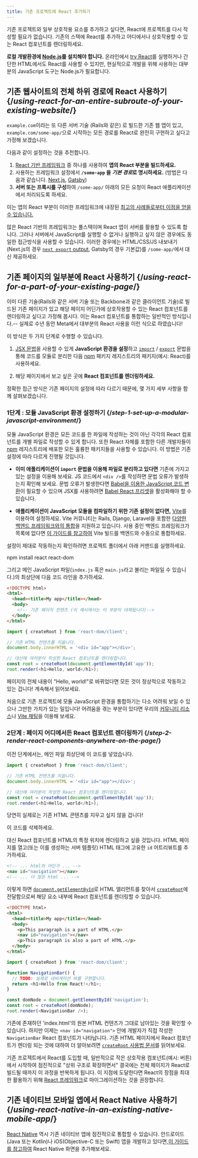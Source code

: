```yaml
---
title: 기존 프로젝트에 React 추가하기
---
```


<Intro>

기존 프로젝트와 일부 상호작용 요소를 추가하고 싶다면, React에 프로젝트를 다시 작성할 필요가 없습니다. 기존의 스택에 React를 추가하고 어디에서나 상호작용할 수 있는 React 컴포넌트를 렌더링하세요.

</Intro>

<Note>

**로컬 개발환경에 [Node.js](https://nodejs.org/en/)를 설치해야 합니다.** 온라인에서 [try React](/learn/installation#try-react)를 실행하거나 간단한 HTML에서도 React를 사용할 수 있지만, 현실적으로 개발을 위해 사용하는 대부분의 JavaScript 도구는 Node.js가 필요합니다.

</Note>

## 기존 웹사이트의 전체 하위 경로에 React 사용하기 {/*using-react-for-an-entire-subroute-of-your-existing-website*/}

`example.com`이라는 또 다른 서버 기술 (Rails와 같은) 로 빌드한 기존 웹 앱이 있고, `example.com/some-app/`으로 시작하는 모든 경로를 React로 완전히 구현하고 싶다고 가정해 보겠습니다.

다음과 같이 설정하는 것을 추천합니다.

1. [React 기반 프레임워크](/learn/start-a-new-react-project) 중 하나를 사용하여 **앱의 React 부분을 빌드하세요.**
2. 사용하는 프레임워크 설정에서 **`/some-app` 을 *기본 경로*로 명시하세요.** (방법은 다음과 같습니다. [Next.js](https://nextjs.org/docs/api-reference/next.config.js/basepath), [Gatsby](https://www.gatsbyjs.com/docs/how-to/previews-deploys-hosting/path-prefix/))
3. **서버 또는 프록시를 구성**하여 `/some-app/` 아래의 모든 요청이 React 애플리케이션에서 처리되도록 하세요.

이는 앱의 React 부분이 이러한 프레임워크에 내장된 [최고의 사례들로부터 이점을 얻을 수 있습니다.](/learn/start-a-new-react-project#can-i-use-react-without-a-framework)

많은 React 기반의 프레임워크는 풀스택이며 React 앱이 서버를 활용할 수 있도록 합니다. 그러나 서버에서 JavaScript를 실행할 수 없거나 실행하고 싶지 않은 경우에도 동일한 접근방식을 사용할 수 있습니다. 이러한 경우에는 HTML/CSS/JS 내보내기(Next.js의 경우 [`next export` output](https://nextjs.org/docs/advanced-features/static-html-export), Gatsby의 경우 기본값)를 `/some-app/`에서 대신 제공하세요.

## 기존 페이지의 일부분에 React 사용하기 {/*using-react-for-a-part-of-your-existing-page*/}

이미 다른 기술(Rails와 같은 서버 기술 또는 Backbone과 같은 클라이언트 기술)로 빌드된 기존 페이지가 있고 해당 페이지 어딘가에 상호작용할 수 있는 React 컴포넌트를 렌더링하고 싶다고 가정해 봅시다. 이는 React 컴포넌트를 통합하는 일반적인 방식입니다.-- 실제로 수년 동안 Meta에서 대부분의 React 사용을 이런 식으로 하였습니다!

이 방식은 두 가지 단계로 수행할 수 있습니다.

1. [JSX 문법](/learn/writing-markup-with-jsx)을 사용할 수 있게 **JavaScript 환경을 설정**하고 [`import`](https://developer.mozilla.org/ko/docs/Web/JavaScript/Reference/Statements/import) / [`export`](https://developer.mozilla.org/ko/docs/Web/JavaScript/Reference/Statements/export) 문법을 통해 코드를 모듈로 분리한 다음 [npm](https://www.npmjs.com/) 패키지 레지스트리의 패키지(예시: React)를 사용하세요.

2. 해당 페이지에서 보고 싶은 곳에 **React 컴포넌트를 렌더링하세요.**

정확한 접근 방식은 기존 페이지의 설정에 따라 다르기 때문에, 몇 가지 세부 사항을 함께 살펴보겠습니다.

### 1단계 : 모듈 JavaScript 환경 설정하기 {/*step-1-set-up-a-modular-javascript-environment*/}

모듈 JavaScript 환경은 모든 코드를 한 파일에 작성하는 것이 아닌 각각의 React 컴포넌트를 개별 파일로 작성할 수 있게 합니다. 또한 React 자체를 포함한 다른 개발자들이 [npm](https://www.npmjs.com/) 레지스트리에 배포한 모든 훌륭한 패키지들을 사용할 수 있습니다. 이 방법은 기존 설정에 따라 다르게 진행될 것입니다.

* **이미 애플리케이션이 `import` 문법을 이용해 파일로 분리하고 있다면** 기존에 가지고 있는 설정을 이용해 보세요. JS 코드에서 `<div />`를 작성하면 문법 오류가 발생하는지 확인해 보세요. 문법 오류가 발생한다면  [Babel을 이용한 JavaScript 코드 변환](https://babeljs.io/setup)이 필요할 수 있으며 JSX를 사용하려면 [Babel React 프리셋](https://babeljs.io/docs/babel-preset-react)을 활성화해야 할 수 있습니다.

* **애플리케이션이 JavaScript 모듈을 컴파일하기 위한 기존 설정이 없다면,** [Vite](https://vitejs.dev/)를 이용하여 설정하세요. Vite 커뮤니티는 Rails, Django, Laravel을 포함한 [다양한 백엔드 프레임워크와의 통합](https://github.com/vitejs/awesome-vite#integrations-with-backends)을 지원하고 있습니다. 사용 중인 백엔드 프레임워크가 목록에 없다면 [이 가이드를 참고하여](https://vitejs.dev/guide/backend-integration.html) Vite 빌드를 백엔드와 수동으로 통합하세요. 

설정이 제대로 작동하는지 확인하려면 프로젝트 폴더에서 아래 커맨드를 실행하세요.

<TerminalBlock>
npm install react react-dom
</TerminalBlock>

그리고 메인 JavaScript 파일(`index.js` 혹은 `main.js`라고 불리는 파일일 수 있습니다.)의 최상단에 다음 코드 라인을 추가하세요.

<Sandpack>

```html index.html hidden
<!DOCTYPE html>
<html>
  <head><title>My app</title></head>
  <body>
    <!-- 기존 페이지 컨텐츠 (이 예시에서는 이 부분이 대체됩니다)-->
  </body>
</html>
```

```js src/index.js active
import { createRoot } from 'react-dom/client';

// 기존 HTML 컨텐츠를 지웁니다.
document.body.innerHTML = '<div id="app"></div>';

// 대신에 여러분이 작성한 React 컴포넌트를 렌더링합니다.
const root = createRoot(document.getElementById('app'));
root.render(<h1>Hello, world</h1>);
```

</Sandpack>

페이지의 전체 내용이 "Hello, world!"로 바뀌었다면 모든 것이 정상적으로 작동하고 있는 겁니다! 계속해서 읽어보세요.

<Note>

처음으로 기존 프로젝트에 모듈 JavaScript 환경을 통합하기는 다소 어려워 보일 수 있으나 그만한 가치가 있는 일입니다! 어려움을 겪는 부분이 있다면 우리의 [커뮤니티 리소스](/community)나 [Vite 채팅](https://chat.vitejs.dev/)을 이용해 보세요.

</Note>


### 2단계 : 페이지 어디에서든 React 컴포넌트 렌더링하기 {/*step-2-render-react-components-anywhere-on-the-page*/}
이전 단계에서는, 메인 파일 최상단에 이 코드를 넣었습니다.

```js
import { createRoot } from 'react-dom/client';

// 기존 HTML 컨텐츠를 지웁니다.
document.body.innerHTML = '<div id="app"></div>';

// 대신에 여러분이 작성한 React 컴포넌트를 렌더링합니다.
const root = createRoot(document.getElementById('app'));
root.render(<h1>Hello, world</h1>);
```

당연히 실제로는 기존 HTML 콘텐츠를 지우고 싶지 않을 겁니다!

이 코드를 삭제하세요.

대신 React 컴포넌트를 HTML의 특정 위치에 렌더링하고 싶을 것입니다. HTML 페이지를 열고(또는 이를 생성하는 서버 템플릿) HTML 태그에 고유한 `id` 어트리뷰트를 추가하세요. 

```html
<!-- ... html의 어딘가 ... -->
<nav id="navigation"></nav>
<!-- ... 더 많은 html ... -->
```

이렇게 하면 [`document.getElementById`](https://developer.mozilla.org/ko/docs/Web/API/Document/getElementById)로 HTML 엘리먼트를 찾아서 [`createRoot`](/reference/react-dom/client/createRoot)에 전달함으로써 해당 요소 내부에 React 컴포넌트를 렌더링할 수 있습니다.

<Sandpack>

```html index.html
<!DOCTYPE html>
<html>
  <head><title>My app</title></head>
  <body>
    <p>This paragraph is a part of HTML.</p>
    <nav id="navigation"></nav>
    <p>This paragraph is also a part of HTML.</p>
  </body>
</html>
```

```js src/index.js active
import { createRoot } from 'react-dom/client';

function NavigationBar() {
  // TODO: 실제로 네비게이션 바를 구현합니다.
  return <h1>Hello from React!</h1>;
}

const domNode = document.getElementById('navigation');
const root = createRoot(domNode);
root.render(<NavigationBar />);
```

</Sandpack>

기존에 존재하던 'index.html'의 원본 HTML 컨텐츠가 그대로 남아있는 것을 확인할 수 있습니다. 하지만 이제는 `<nav id="navigation">` 안에 개발자가 직접 작성한 `NavigationBar` React 컴포넌트가 나타납니다. 기존 HTML 페이지에서 React 컴포넌트가 렌더링 되는 것에 대하여 더 알아보려면 [`createRoot` 사용법 문서](/reference/react-dom/client/createRoot#rendering-a-page-partially-built-with-react)를 읽어보세요.

기존 프로젝트에서 React를 도입할 때, 일반적으로 작은 상호작용 컴포넌트(예시: 버튼)에서 시작하여 점진적으로 "상위 구조로 확장하면서" 결국에는 전체 페이지가 React로 빌드될 때까지 이 과정을 반복하게 됩니다. 이 지점에 도달한다면 React의 장점을 최대한 활용하기 위해 [React 프레임워크](/learn/start-a-new-react-project)로 마이그레이션하는 것을 권장합니다.

## 기존 네이티브 모바일 앱에서 React Native 사용하기 {/*using-react-native-in-an-existing-native-mobile-app*/}

[React Native](https://reactnative.dev/) 역시 기존 네이티브 앱에 점진적으로 통합할 수 있습니다. 안드로이드(Java 또는 Kotlin)나 iOS(Objective-C 또는 Swift) 앱을 개발하고 있다면,[이 가이드를 참고하여](https://reactnative.dev/docs/integration-with-ex요isting-apps) React Native 화면을 추가해보세요.